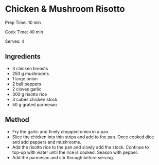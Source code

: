 # Chicken \& Mushroom Risotto

Prep Time: 10 min

Cook Time: 40 min

Serves: 4

## Ingredients

- 3 chicken breasts
- 250 g mushrooms
- 1 large onion
- 2 bell peppers
- 2 cloves garlic
- 300 g risotto rice
- 3 cubes chicken stock
- 50 g grated parmesan

## Method

- Fry the garlic and finely chopped onion in a pan.
- Slice the chicken into thin strips and add to the pan. Once cooked dice and add peppers and mushrooms.
- Add the risotto rice to the pan and slowly add the stock. Continue to top-up with water until the rice is cooked. Season with pepper.
- Add the parmesan and stir through before serving.
